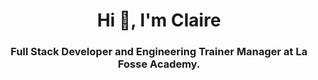 <h1 align="center">Hi 👋, I'm Claire</h1>
<h3 align="center">Full Stack Developer and Engineering Trainer Manager at La Fosse Academy.</h3>




